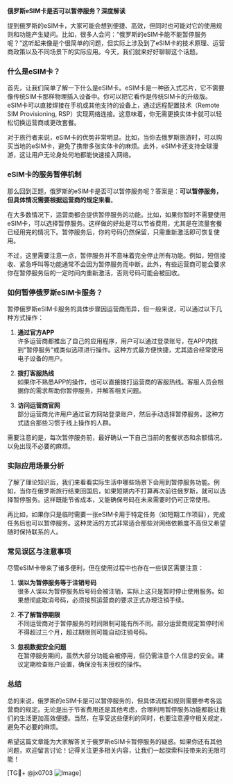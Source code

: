 **俄罗斯eSIM卡是否可以暂停服务？深度解读**

提到俄罗斯的eSIM卡，大家可能会想到便捷、高效，但同时也可能对它的使用规则和功能产生疑问。比如，很多人会问：“俄罗斯的eSIM卡能不能暂停服务呢？”这听起来像是个很简单的问题，但实际上涉及到了eSIM卡的技术原理、运营商政策以及不同场景下的实际应用。今天，我们就来好好聊聊这个话题。

### 什么是eSIM卡？

首先，让我们简单了解一下什么是eSIM卡。eSIM卡是一种嵌入式芯片，它不需要像传统SIM卡那样物理插入设备中。你可以把它看作是传统SIM卡的升级版。eSIM卡可以直接焊接在手机或其他支持的设备上，通过远程配置技术（Remote SIM Provisioning, RSP）实现网络连接。这意味着，你无需更换实体卡就可以轻松切换运营商或更改套餐。

对于旅行者来说，eSIM卡的优势非常明显。比如，当你去俄罗斯旅游时，可以购买当地的eSIM卡，避免了携带多张实体卡的麻烦。此外，eSIM卡还支持全球漫游，这让用户无论身处何地都能快速接入网络。

### eSIM卡的服务暂停机制

那么回到正题，俄罗斯的eSIM卡是否可以暂停服务呢？答案是：**可以暂停服务，但具体情况需要根据运营商的规定来看**。

在大多数情况下，运营商都会提供暂停服务的功能。比如，如果你暂时不需要使用eSIM卡，可以选择暂停服务。这样做的好处是可以节省费用，尤其是在流量套餐已经用完的情况下。暂停服务后，你的号码仍然保留，只需重新激活即可恢复使用。

不过，这里需要注意一点，暂停服务并不意味着完全停止所有功能。例如，短信接收、紧急呼叫等功能通常不会因为暂停服务而中断。此外，有些运营商可能会要求你在暂停服务后的一定时间内重新激活，否则号码可能会被回收。

### 如何暂停俄罗斯eSIM卡服务？

暂停俄罗斯eSIM卡服务的具体步骤因运营商而异，但一般来说，可以通过以下几种方式操作：

1. **通过官方APP**  
   许多运营商都推出了自己的应用程序，用户可以通过登录账号，在APP内找到“暂停服务”或类似选项进行操作。这种方式最方便快捷，尤其适合经常使用电子设备的用户。

2. **拨打客服热线**  
   如果你不熟悉APP的操作，也可以直接拨打运营商的客服热线。客服人员会根据你的需求帮助你暂停服务，并解答相关问题。

3. **访问运营商官网**  
   部分运营商允许用户通过官方网站登录账户，然后手动选择暂停服务。这种方式适合那些习惯于线上操作的人群。

需要注意的是，每次暂停服务前，最好确认一下自己当前的套餐状态和余额情况，以免出现不必要的麻烦。

### 实际应用场景分析

了解了理论知识后，我们来看看实际生活中哪些场景下会用到暂停服务功能。例如，当你在俄罗斯旅行结束回国后，如果短期内不打算再次前往俄罗斯，就可以选择暂停服务。这样既能节省成本，又能确保号码在未来需要时仍可正常使用。

再比如，如果你只是临时需要一张eSIM卡用于特定任务（如短期工作项目），完成任务后也可以暂停服务。这种灵活的方式非常适合那些对网络依赖度不高但又希望随时保持联系的人。

### 常见误区与注意事项

尽管eSIM卡带来了诸多便利，但在使用过程中也存在一些误区需要注意：

1. **误以为暂停服务等于注销号码**  
   很多人误以为暂停服务后号码会被注销，实际上这只是暂时停止使用服务。如果想彻底取消号码，必须按照运营商的要求正式办理注销手续。

2. **不了解暂停期限**  
   不同运营商对于暂停服务的时间限制可能有所不同。部分运营商规定暂停时间不得超过三个月，超过期限则可能自动注销号码。

3. **忽视数据安全问题**  
   在暂停服务期间，虽然大部分功能会被停用，但仍需注意个人信息的安全。建议定期检查账户设置，确保没有未授权的操作。

### 总结

总的来说，俄罗斯的eSIM卡是可以暂停服务的，但具体流程和规则需要参考各运营商的规定。无论是出于节省费用还是其他考虑，合理利用暂停服务功能都能让我们的生活更加高效便捷。当然，在享受这些便利的同时，也要注意遵守相关规定，避免不必要的麻烦。

希望这篇文章能为大家解答关于俄罗斯eSIM卡暂停服务的疑惑。如果你还有其他问题，欢迎留言讨论！记得关注更多相关内容，让我们一起探索科技带来的无限可能！

[TG💪+ @jx0703 ![Image](https://github.com/user-attachments/assets/dbca1d08-cadb-493c-b0ec-ad6f7a83f270)]